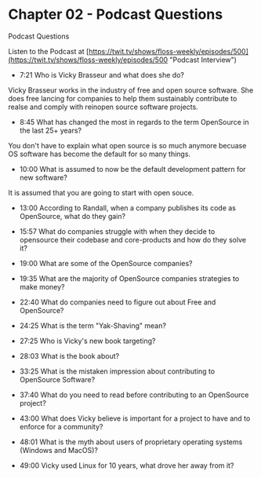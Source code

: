 # Chapter 02 - Podcast Questions

Podcast Questions

Listen to the Podcast at [https://twit.tv/shows/floss-weekly/episodes/500](https://twit.tv/shows/floss-weekly/episodes/500 "Podcast Interview")

* 7:21  Who is Vicky Brasseur and what does she do?

Vicky Brasseur works in the industry of free and open source software. She does free lancing for companies to help them sustainably contribute to realse and comply with reinopen source software projects.
* 8:45 What has changed the most in regards to the term OpenSource in the last 25+ years?

You don't have to explain what open source is so much anymore becuase OS software has become the default for so many things. 
* 10:00 What is assumed to now be the default development pattern for new software?

It is assumed that you are going to start with open souce.
* 13:00 According to Randall, when a company publishes its code as OpenSource, what do they gain?

* 15:57 What do companies struggle with when they decide to opensource their codebase and core-products and how do they solve it?
* 19:00 What are some of the OpenSource companies?
* 19:35 What are the majority of OpenSource companies strategies to make money?
* 22:40 What do companies need to figure out about Free and OpenSource?
* 24:25 What is the term "Yak-Shaving" mean?
* 27:25 Who is Vicky's new book targeting?
* 28:03 What is the book about?
* 33:25 What is the mistaken impression about contributing to OpenSource Software?
* 37:40 What do you need to read before contributing to an OpenSource project?
* 43:00 What does Vicky believe is important for a project to have and to enforce for a community?
* 48:01 What is the myth about users of proprietary operating systems (Windows and MacOS)?
* 49:00 Vicky used Linux for 10 years, what drove her away from it?

